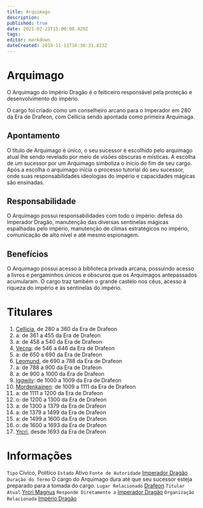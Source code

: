 ```yaml
---
title: Arquimago
description: 
published: true
date: 2021-02-21T15:00:08.428Z
tags: 
editor: markdown
dateCreated: 2019-11-11T16:30:31.423Z
---
```


<!-- SUBTITLE: Visão geral sobre Arquimago -->

# Arquimago
O Arquimago do Império Dragão é o feiticeiro responsável pela proteção e desenvolvimento do império.

O cargo foi criado como um conselheiro arcano para o Imperador em 280 da Era de Drafeon, com Cellicia sendo apontada como primeira Arquimaga.

## Apontamento
O título de Arquimago é único, o seu sucessor é escolhido pelo arquimago atual lhe sendo revelado por meio de visões obscuras e místicas. A escolha de um sucessor por um Arquimago simboliza o início do fim de seu cargo. Após a escolha o arquimago inicia o processo tutorial do seu sucessor, onde suas responsabilidades ideologias do império e capacidades mágicas são ensinadas.

## Responsabilidade
O Arquimago possui responsabilidades com todo o império: defesa do Imperador Dragão, manutenção das diversas sentinelas mágicas espalhadas pelo império, manutenção de climas estratégicos no império, comunicação de alto nível e até mesmo espionagem.

## Benefícios
O Arquimago possui acesso à biblioteca privada arcana, possuindo acesso a livros e pergaminhos únicos e obscuros que os Arquimagos antepassados acumularam. O cargo traz também o grande castelo nos céus, acesso à riqueza do império e às sentinelas do império.

# Titulares

1. [Cellicia](http://localhost/en/individuos/cellicia), de 280 a 360 da Era de Drafeon
1. a: de 361 a 455 da Era de Drafeon
1. a: de 458 a 540 da Era de Drafeon
1. [Vecna](http://localhost/en/individuos/vecna): de 546 a 646 da Era de Drafeon
1. a: de 650 a 690 da Era de Drafeon
1. [Leomund](http://localhost/en/individuos/leomund), de 690 a 788 da Era de Drafeon
1. a: de 788 a 900 da Era de Drafeon
1. a: de 900 a 1000 da Era de Drafeon
1. [Iggwilv](http://localhost/en/individuos/Iggwilv): de 1000 a 1009 da Era de Drafeon
1. [Mordenkainen](http://localhost/en/individuos/mordenkainen): de 1009 a 1111 da Era de Drafeon
1. a: de 1111 a 1200 da Era de Drafeon
1. o: de 1200 a 1300 da Era de Drafeon
1. a: de 1300 a 1379 da Era de Drafeon
1. a: de 1379 a 1499 da Era de Drafeon
1. a: de 1499 a 1600 da Era de Drafeon
1. o: de 1600 a 1693 da Era de Drafeon
1. [Yrcri](http://localhost/individuos/yrcri-magnus#yrcri-magnus), desde 1693 da Era de Drafeon

# Informações
`Tipo` Civíco, Político 
`Estado` Ativo
`Fonte de Autoridade` [Imperador Dragão](http://localhost/rankings-e-titulos/imperador-dragao#imperador-dragao)
`Duração do Termo` O cargo do Arquimago dura até que seu sucessor esteja preparado para a tomada do cargo.
`Lugar Relacionado` [Drafeon](http://localhost/lugares/plano-material/drafeon#drafeon)
`Titular Atual` [Yrcri Magnus](http://localhost/individuos/yrcri-magnus#yrcri-magnus)
`Responde Diretamente a` [Imperador Dragão](http://localhost/rankings-e-titulos/imperador-dragao#imperador-dragao)
`Organização Relacionada` [Império Dragão](http://localhost/faccoes/nacoes/imperio-dragao#imperio-dragao)


